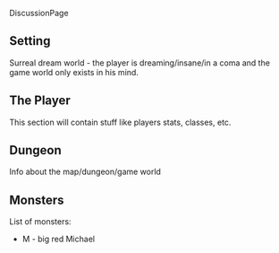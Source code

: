 DiscussionPage

## Setting ##
Surreal dream world - the player is dreaming/insane/in a coma and the game world only exists in his mind.

## The Player ##
This section will contain stuff like players stats, classes, etc.

## Dungeon ##
Info about the map/dungeon/game world

## Monsters ##
List of monsters:

  * M - big red Michael